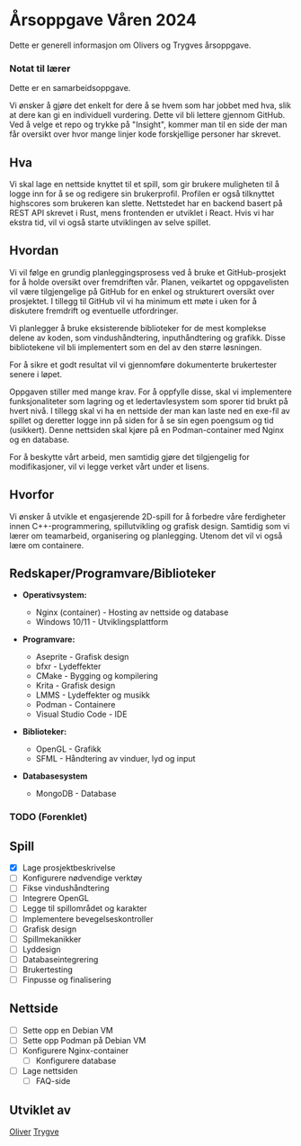 # Årsoppgave Våren 2024

Dette er generell informasjon om Olivers og Trygves årsoppgave.

### Notat til lærer

Dette er en samarbeidsoppgave.

Vi ønsker å gjøre det enkelt for dere å se hvem som har jobbet med hva, slik at dere kan gi en individuell vurdering. Dette vil bli lettere gjennom GitHub. Ved å velge et repo og trykke på "Insight", kommer man til en side der man får oversikt over hvor mange linjer kode forskjellige personer har skrevet.

## Hva

Vi skal lage en nettside knyttet til et spill, som gir brukere muligheten til å logge inn for å se og redigere sin brukerprofil. Profilen er også tilknyttet highscores som brukeren kan slette. Nettstedet har en backend basert på REST API skrevet i Rust, mens frontenden er utviklet i React. Hvis vi har ekstra tid, vil vi også starte utviklingen av selve spillet.

## Hvordan

Vi vil følge en grundig planleggingsprosess ved å bruke et GitHub-prosjekt for å holde oversikt over fremdriften vår. Planen, veikartet og oppgavelisten vil være tilgjengelige på GitHub for en enkel og strukturert oversikt over prosjektet. I tillegg til GitHub vil vi ha minimum ett møte i uken for å diskutere fremdrift og eventuelle utfordringer.

Vi planlegger å bruke eksisterende biblioteker for de mest komplekse delene av koden, som vindushåndtering, inputhåndtering og grafikk. Disse bibliotekene vil bli implementert som en del av den større løsningen.

For å sikre et godt resultat vil vi gjennomføre dokumenterte brukertester senere i løpet.

Oppgaven stiller med mange krav. For å oppfylle disse, skal vi implementere funksjonaliteter som lagring og et ledertavlesystem som sporer tid brukt på hvert nivå. I tillegg skal vi ha en nettside der man kan laste ned en exe-fil av spillet og deretter logge inn på siden for å se sin egen poengsum og tid (usikkert). Denne nettsiden skal kjøre på en Podman-container med Nginx og en database.

For å beskytte vårt arbeid, men samtidig gjøre det tilgjengelig for modifikasjoner, vil vi legge verket vårt under et lisens.

## Hvorfor

Vi ønsker å utvikle et engasjerende 2D-spill for å forbedre våre ferdigheter innen C++-programmering, spillutvikling og grafisk design. Samtidig som vi lærer om teamarbeid, organisering og planlegging. Utenom det vil vi også lære om containere.

## Redskaper/Programvare/Biblioteker

<!-- a b c d e f g h i j k l m n o p q r s t u v w x y z -->

- **Operativsystem:**
  - Nginx (container) - Hosting av nettside og database
  - Windows 10/11 - Utviklingsplattform

- **Programvare:**
  - Aseprite - Grafisk design
  - bfxr - Lydeffekter
  - CMake - Bygging og kompilering
  - Krita - Grafisk design
  - LMMS - Lydeffekter og musikk
  - Podman - Containere
  - Visual Studio Code - IDE

- **Biblioteker:**
  - OpenGL - Grafikk
  - SFML - Håndtering av vinduer, lyd og input

- **Databasesystem**
  - MongoDB - Database

### TODO (Forenklet)

## Spill
- [x] Lage prosjektbeskrivelse
- [ ] Konfigurere nødvendige verktøy
- [ ] Fikse vindushåndtering
- [ ] Integrere OpenGL
- [ ] Legge til spillområdet og karakter
- [ ] Implementere bevegelseskontroller
- [ ] Grafisk design
- [ ] Spillmekanikker
- [ ] Lyddesign
- [ ] Databaseintegrering
- [ ] Brukertesting
- [ ] Finpusse og finalisering

## Nettside
- [ ] Sette opp en Debian VM
- [ ] Sette opp Podman på Debian VM
- [ ] Konfigurere Nginx-container 
  - [ ] Konfigurere database
- [ ] Lage nettsiden
  - [ ] FAQ-side

## Utviklet av

[Oliver](https://github.com/olilinvar)
[Trygve](https://github.com/TheCyberiousPizzerious)
